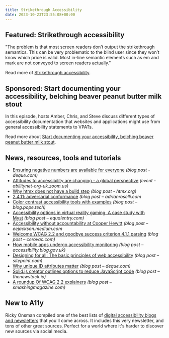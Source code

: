 ```yaml
---
title: Strikethrough Accessibility
date: 2023-10-23T23:55:08+00:00
---
```


## Featured: Strikethrough accessibility

"The problem is that most screen readers don’t output the strikethrough semantics. This can be very problematic to the blind user since they won’t know which price is valid. Most in-line semantic elements such as em and mark are not conveyed to screen readers actually."

Read more of [Strikethrough accessibility](http://www.webaxe.org/strikethrough-html-accessibility/).

## Sponsored: Start documenting your accessibility, belching beaver peanut butter milk stout

In this episode, hosts Amber, Chris, and Steve discuss different types of accessibility documentation that websites and applications might use from general accessibility statements to VPATs.

Read more about [Start documenting your accessibility, belching beaver peanut butter milk stout](https://accessibilitycraft.com/036-start-documenting-your-accessibility-belching-beaver-peanut-butter-milk-stout/?utm_source=a11yweekly&utm_medium=sponsored).

## News, resources, tools and tutorials

- [Ensuring negative numbers are available for everyone](https://www.deque.com/blog/ensuring-negative-numbers-are-available-for-everyone/) *(blog post - deque.com)*
- [Attitudes to accessibility are changing - a global perspective](https://abilitynet-org-uk.zoom.us/webinar/register/1916969314217/WN_bX4VMmZNR2qTboa7V06awA#/registration) *(event - abilitynet-org-uk.zoom.us)*
- [Why htmx does not have a build step](https://htmx.org/essays/no-build-step/) *(blog post - htmx.org)*
- [2.4.11: adversarial conformance](https://adrianroselli.com/2023/10/2-4-11-adversarial-conformance.html) *(blog post – adrianroselli.com*
- [Color contrast accessibility tools with examples](https://blog.pope.tech/2023/10/17/3-color-contrast-accessibility-tools-with-examples/) *(blog post – blog.pope.tech)*
- [Accessibility options in virtual reality gaming: A case study with Myst](https://equalentry.com/virtual-reality-accessibility-gaming-myst/) *(blog post – equalentry.com)*
- [Accessibility without accountability at Cooper Hewitt](https://eejackson.medium.com/accessibility-without-accountability-at-cooper-hewitt-48b9dbe7597d) *(blog post – eejackson.medium.com*
- [Welcome WCAG 2.2 and goodbye success criterion 4.1.1 parsing](https://cerovac.com/a11y/2023/10/welcome-wcag-2-2-and-goodbye-success-criterion-4-1-1-parsing/) *(blog post – cerovac.com)*
- [How mobile apps undergo accessibility monitoring](https://accessibility.blog.gov.uk/2023/10/18/how-mobile-apps-undergo-accessibility-monitoring/) *(blog post – accessibility.blog.gov.uk)*
- [Designing for all: The basic principles of web accessibility](https://www.sitepoint.com/designing-for-all-the-basics-principles-of-web-accessibility/) *(blog post – sitepoint.com)*
- [Why unique ID attributes matter](https://www.deque.com/blog/unique-id-attributes-matter/) *(blog post – deque.com)*
- [Solid.js creator outlines options to reduce JavaScript code](https://thenewstack.io/solid-js-creator-outlines-options-to-reduce-javascript-code/) *(blog post – thenewstack.io)*
- [A roundup Of WCAG 2.2 explainers](https://www.smashingmagazine.com/2023/10/roundup-wcag-explainers/) *(blog post – smashingmagazine.com)*

## New to A11y

Ricky Onsman compiled one of the best lists of [digital accessibility blogs and newsletters](https://www.tpgi.com/digital-accessibility-blogs-and-newsletters/) that you'll come across. It includes this very newsletter, and tons of other great sources. Perfect for a world where it's harder to discover new sources via social media.
